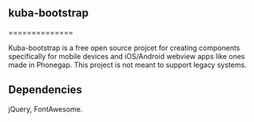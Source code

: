 ## kuba-bootstrap
==============

Kuba-bootstrap is a free open source projcet for creating components specifically for mobile devices and iOS/Android webview apps like ones made in Phonegap. This project is not meant to support legacy systems. 

## Dependencies

jQuery, FontAwesome.